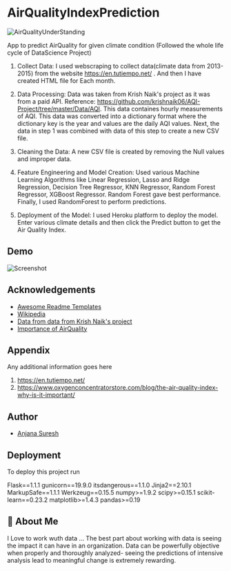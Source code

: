 # AirQualityIndexPrediction
![AirQualityUnderStanding](https://user-images.githubusercontent.com/53623131/134787469-0a0ab7e4-83aa-496a-880a-e24fc93bfa64.png)


App to predict AirQuality for given climate condition
(Followed the whole life cycle of DataScience Project)


  1. Collect Data: I used webscraping to collect data(climate data from 2013-2015) from 
     the website https://en.tutiempo.net/ . And then I have created HTML file for Each month.

  2. Data Processing: Data was taken from Krish Naik's project as it was from a paid API.
     Reference: https://github.com/krishnaik06/AQI-Project/tree/master/Data/AQI.
     This data containes hourly measurements of AQI.
     This data was converted into a dictionary format where the dictionary key is the year and values are the daily AQI values.
     Next, the data in step 1 was combined with data of this step to create a new CSV file. 
  
  3. Cleaning the Data: A new CSV file is created by removing the Null values and improper data.

  4. Feature Engineering and Model Creation:
     Used various Machine Learning Algorithms like Linear Regression, Lasso and Ridge Regression, 
     Decision Tree Regressor, KNN Regressor, Random Forest Regressor, XGBoost Regressor.
     Random Forest gave best performance. 
     Finally, I used RandomForest to perform predictions.
  5. Deployment of the Model: I used Heroku platform to deploy the model.
     Enter various climate details and then click the Predict button to get the Air Quality Index.
## Demo

![Screenshot ](https://user-images.githubusercontent.com/53623131/134787480-dc1c2e1b-2fb5-41ef-8fd7-dd9e1bf34028.png)


  
## Acknowledgements

 - [Awesome Readme Templates](https://awesomeopensource.com/project/elangosundar/awesome-README-templates)
 - [Wikipedia](https://en.wikipedia.org/wiki/Air_quality_index)
 - [Data from data from Krish Naik's project](https://github.com/krishnaik06/AQI-Project/tree/master/Data/AQI)
-  [Importance of AirQuality](https://www.oxygenconcentratorstore.com/blog/the-air-quality-index-why-is-it-important/)
  
## Appendix

Any additional information goes here

  1. https://en.tutiempo.net/
  2. https://www.oxygenconcentratorstore.com/blog/the-air-quality-index-why-is-it-important/
## Author

- [Anjana Suresh](https://github.com/Anjana85)

  
## Deployment

To deploy this project run

Flask==1.1.1
gunicorn==19.9.0
itsdangerous==1.1.0
Jinja2==2.10.1
MarkupSafe==1.1.1
Werkzeug==0.15.5
numpy>=1.9.2
scipy>=0.15.1
scikit-learn==0.23.2
matplotlib>=1.4.3
pandas>=0.19

  
## 🚀 About Me
I Love to work wuth data ...
The best part about working with data is seeing the impact it can have in an organization. 
Data can be powerfully objective when properly and thoroughly analyzed- seeing the predictions 
of intensive analysis lead to meaningful change is extremely rewarding.

  
